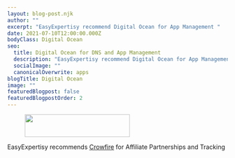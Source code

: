 ```yaml
---
layout: blog-post.njk
author: ""
excerpt: "EasyExpertisy recommend Digital Ocean for App Management "
date: 2021-07-10T12:00:00.000Z
bodyClass: Digital Ocean
seo:
  title: Digital Ocean for DNS and App Management
  description: "EasyExpertisy recommend Digital Ocean for App Management "
  socialImage: ""
  canonicalOverwrite: apps
blogTitle: Digital Ocean
image: ""
featuredBlogpost: false
featuredBlogpostOrder: 2
---
```

<figure class="wp-block-image size-full is-resized"><a href="https://crowdfire.grsm.io/sourceRT" target="_blank" rel=" noreferrer noopener"><img src="https://www.easyexpertisy.com/wp-content/uploads/2022/05/crowdfire.svg" alt="" class="wp-image-840" width="240" height="52"/></a></figure>


EasyExpertisy recommends <a href="https://crowdfire.grsm.io/sourceRT"  target="_blank" rel=" noreferrer noopener">Crowfire</a>
</a>for Affiliate Partnerships and Tracking